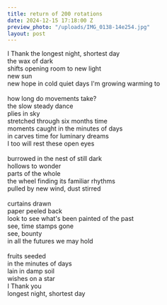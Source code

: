 ```yaml
---
title: return of 200 rotations
date: 2024-12-15 17:18:00 Z
preview_photo: "/uploads/IMG_0138-14e254.jpg"
layout: post
---
```


I Thank the longest night, shortest day <br>
the wax of dark <br>
shifts opening room to new light <br>
new sun <br>
new hope in cold quiet days I'm growing warming to <br>
<br>
how long do movements take? <br>
the slow steady dance <br>
plies in sky <br>
stretched through six months time <br>
moments caught in the minutes of days <br>
in carves time for luminary dreams <br>
I too will rest these open eyes <br>
<br>
burrowed in the nest of still dark <br>
hollows to wonder <br>
parts of the whole <br>
the wheel finding its familiar rhythms <br>
pulled by new wind, dust stirred <br>
<br>
curtains drawn <br>
paper peeled back <br>
look to see what's been painted of the past <br>
see, time stamps gone <br>
see, bounty <br>
in all the futures we may hold <br>
<br>
fruits seeded <br>
in the minutes of days <br>
lain in damp soil <br>
wishes on a star <br>
I Thank you <br>
longest night, shortest day 